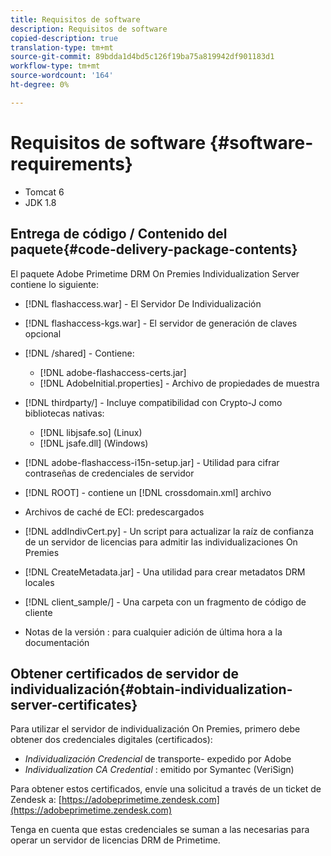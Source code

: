 ```yaml
---
title: Requisitos de software
description: Requisitos de software
copied-description: true
translation-type: tm+mt
source-git-commit: 89bdda1d4bd5c126f19ba75a819942df901183d1
workflow-type: tm+mt
source-wordcount: '164'
ht-degree: 0%

---
```



# Requisitos de software {#software-requirements}

* Tomcat 6
* JDK 1.8

## Entrega de código / Contenido del paquete{#code-delivery-package-contents}

El paquete Adobe Primetime DRM On Premies Individualization Server contiene lo siguiente:

* [!DNL flashaccess.war] - El Servidor De Individualización
* [!DNL flashaccess-kgs.war] - El servidor de generación de claves opcional
* [!DNL /shared] - Contiene:

   * [!DNL adobe-flashaccess-certs.jar]
   * [!DNL AdobeInitial.properties] - Archivo de propiedades de muestra

* [!DNL thirdparty/] - Incluye compatibilidad con Crypto-J como bibliotecas nativas:

   * [!DNL libjsafe.so] (Linux)
   * [!DNL jsafe.dll] (Windows)

* [!DNL adobe-flashaccess-i15n-setup.jar] - Utilidad para cifrar contraseñas de credenciales de servidor
* [!DNL ROOT] - contiene un  [!DNL crossdomain.xml] archivo

* Archivos de caché de ECI: predescargados
* [!DNL addIndivCert.py] - Un script para actualizar la raíz de confianza de un servidor de licencias para admitir las individualizaciones On Premies
* [!DNL CreateMetadata.jar] - Una utilidad para crear metadatos DRM locales
* [!DNL client_sample/] - Una carpeta con un fragmento de código de cliente
* Notas de la versión : para cualquier adición de última hora a la documentación

## Obtener certificados de servidor de individualización{#obtain-individualization-server-certificates}

Para utilizar el servidor de individualización On Premies, primero debe obtener dos credenciales digitales (certificados):

* *Individualización Credencial*  de transporte- expedido por Adobe
* *Individualization CA Credential* : emitido por Symantec (VeriSign)

Para obtener estos certificados, envíe una solicitud a través de un ticket de Zendesk a: [https://adobeprimetime.zendesk.com](https://adobeprimetime.zendesk.com)

Tenga en cuenta que estas credenciales se suman a las necesarias para operar un servidor de licencias DRM de Primetime.